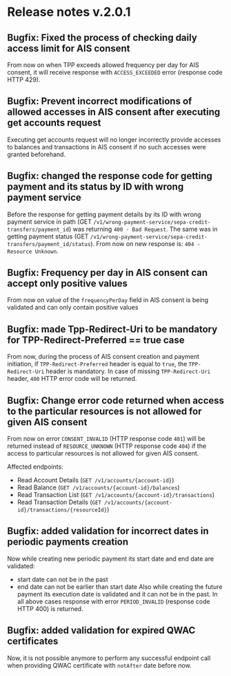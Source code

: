 # Release notes v.2.0.1

## Bugfix: Fixed the process of checking daily access limit for AIS consent
From now on when TPP exceeds allowed frequency per day for AIS consent, it will receive response with `ACCESS_EXCEEDED` error (response code HTTP 429).

## Bugfix: Prevent incorrect modifications of allowed accesses in AIS consent after executing get accounts request
Executing get accounts request will no longer incorrectly provide accesses to balances and transactions in AIS consent 
if no such accesses were granted beforehand.

## Bugfix: changed the response code for getting payment and its status by ID with wrong payment service      
Before the response for getting payment details by its ID with wrong payment service in path (GET `/v1/wrong-payment-service/sepa-credit-transfers/payment_id`)
was returning `400 - Bad Request`. The same was in getting payment status (GET `/v1/wrong-payment-service/sepa-credit-transfers/payment_id/status`).
From now on new response is: `404 - Resource Unknown`.

## Bugfix: Frequency per day in AIS consent can accept only positive values
From now on value of the `frequencyPerDay` field in AIS consent is being validated and can only contain positive values 

## Bugfix: made Tpp-Redirect-Uri to be mandatory for TPP-Redirect-Preferred == true case
From now, during the process of AIS consent creation and payment initiation, 
if `TPP-Redirect-Preferred` header is equal to `true`, the `TPP-Redirect-Uri` header is mandatory. 
In case of missing `TPP-Redirect-Uri` header, `400` HTTP error code will be returned.

## Bugfix: Change error code returned when access to the particular resources is not allowed for given AIS consent
From now on error `CONSENT_INVALID` (HTTP response code `401`) will be returned instead of `RESOURCE_UNKNOWN` 
(HTTP response code `404`) if the access to particular resources is not allowed for given AIS consent.

Affected endpoints:
 - Read Account Details (`GET /v1/accounts/{account-id}`)
 - Read Balance (`GET /v1/accounts/{account-id}/balances`)
 - Read Transaction List (`GET /v1/accounts/{account-id}/transactions`)
 - Read Transaction Details (`GET /v1/accounts/{account-id}/transactions/{resourceId}`)

## Bugfix: added validation for incorrect dates in periodic payments creation      
Now while creating new periodic payment its start date and end date are validated:
 - start date can not be in the past
 - end date can not be earlier than start date
Also while creating the future payment its execution date is validated and it can not be in the past.
In all above cases response with error `PERIOD_INVALID` (response code HTTP 400) is returned.

## Bugfix: added validation for expired QWAC certificates
Now, it is not possible anymore to perform any successful endpoint call when providing QWAC certificate with `notAfter` date before now.
